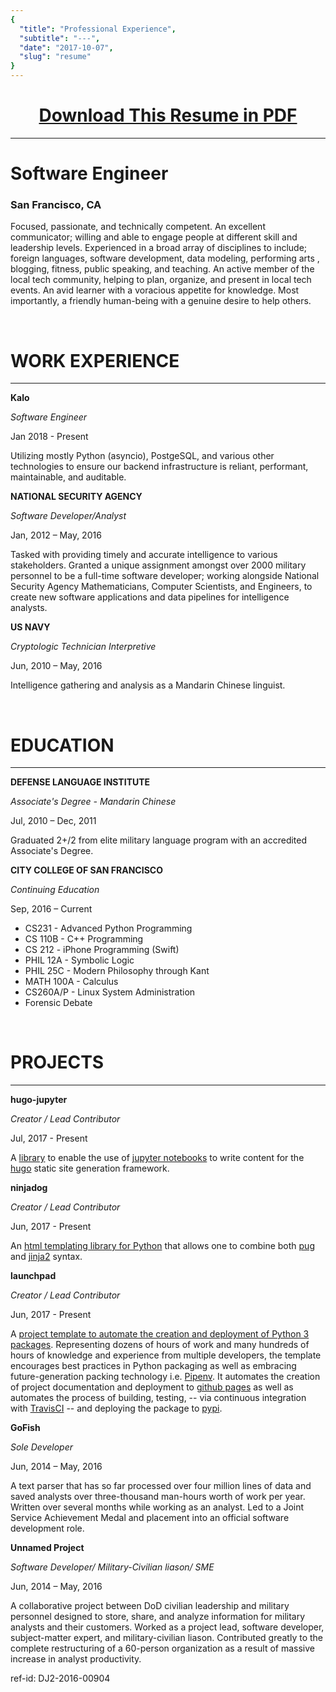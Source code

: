 ```yaml
---
{
  "title": "Professional Experience",
  "subtitle": "---",
  "date": "2017-10-07",
  "slug": "resume"
}
---
```

<!--more-->

<h1 align='center'><a href='/documents/CoverLetter.pdf'>Download This Resume in PDF</a></h1>

---

# Software Engineer
### San Francisco, CA

Focused, passionate, and technically competent. An excellent communicator; willing and able to engage people at different skill and leadership levels. Experienced in a broad array of disciplines to include; foreign languages, software development, data modeling, performing arts , blogging, fitness, public speaking, and teaching. An active member of the local tech community, helping to plan, organize, and present in local tech events. An avid learner with a voracious appetite for knowledge. Most importantly, a friendly human-being with a genuine desire to help others.

<br>

# WORK EXPERIENCE

---

**Kalo**

*Software Engineer*

Jan 2018 - Present

Utilizing mostly Python (asyncio), PostgeSQL, and various other technologies
to ensure our backend infrastructure is reliant, performant, maintainable, and auditable.


**NATIONAL SECURITY AGENCY**

*Software Developer/Analyst*

Jan, 2012 – May, 2016

Tasked with providing timely and accurate intelligence to various stakeholders. Granted a unique assignment amongst over 2000 military personnel to be a full-time software developer; working alongside National Security Agency Mathematicians, Computer Scientists, and Engineers, to create new software applications and data pipelines for intelligence analysts.

**US NAVY**

*Cryptologic Technician Interpretive*

Jun, 2010 – May, 2016

Intelligence gathering and analysis as a Mandarin Chinese linguist.

<br>

# EDUCATION

---

**DEFENSE LANGUAGE INSTITUTE**

*Associate's Degree - Mandarin Chinese*


Jul, 2010 – Dec, 2011

Graduated 2+/2 from elite military language program with an accredited Associate's Degree.

**CITY COLLEGE OF SAN FRANCISCO**

*Continuing Education*

Sep, 2016 – Current

* CS231 - Advanced Python Programming 
* CS 110B - C++ Programming
* CS 212 - iPhone Programming (Swift)
* PHIL 12A - Symbolic Logic
* PHIL 25C - Modern Philosophy through Kant
* MATH 100A - Calculus
* CS260A/P - Linux System Administration
* Forensic Debate

<br>

# PROJECTS

---

**hugo-jupyter**

*Creator / Lead Contributor*

Jul, 2017 - Present

A [library](https://github.com/knowsuchagency/hugo_jupyter) to enable the use of [jupyter notebooks](http://jupyter.org/) to write content for the [hugo](https://gohugo.io/) static site generation framework.


**ninjadog**

*Creator / Lead Contributor*

Jun, 2017 - Present

An [html templating library for Python](http://journalpanic.com/ninjadog/) that allows one to combine both [pug](https://github.com/pugjs/pug)
and [jinja2](https://github.com/pallets/jinja) syntax.


**launchpad**

*Creator / Lead Contributor*

Jun, 2017 - Present

A [project template to automate the creation and deployment of Python 3 packages](https://github.com/knowsuchagency/launchpad). Representing dozens of hours
of work and many hundreds of hours of knowledge and experience from multiple developers, the template encourages best practices in Python packaging as well as embracing future-generation packing technology i.e. [Pipenv](http://docs.pipenv.org/en/latest/). It automates the creation of project documentation and deployment to [github pages](https://pages.github.com/) as well as automates the process of building, testing, -- via continuous integration with [TravisCI](http://travis-ci.org/) -- and deploying the package to [pypi](https://pypi.org/).

**GoFish**

*Sole Developer*

Jun, 2014 – May, 2016

A text parser that has so far processed over four million lines of data and saved analysts over three-thousand man-hours worth of work per year. Written over several months while working as an analyst. Led to a Joint Service Achievement Medal and placement into an official software development role.

**Unnamed Project**

*Software Developer/ Military-Civilian liason/ SME*


Jun, 2014 – May, 2016

A collaborative project between DoD civilian leadership and military personnel designed to store, share, and analyze information for military analysts and their customers. Worked as a project lead, software developer, subject-matter expert, and military-civilian liason. Contributed greatly to the complete restructuring of a 60-person organization as a result of massive increase in analyst productivity.

ref-id: DJ2-2016-00904
